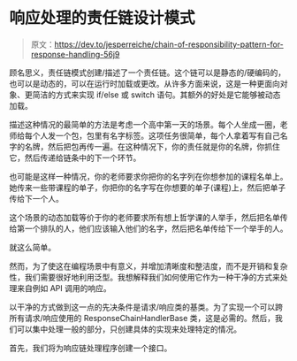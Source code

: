 # 响应处理的责任链设计模式

> 原文：<https://dev.to/jesperreiche/chain-of-responsibility-pattern-for-response-handling-56j9>

顾名思义，责任链模式创建/描述了一个责任链。这个链可以是静态的/硬编码的，也可以是动态的，可以在运行时加载或更改。从许多方面来说，这是一种更面向对象、更简洁的方式来实现 if/else 或 switch 语句。其额外的好处是它能够被动态加载。

描述这种情况的最简单的方法是考虑一个高中第一天的场景。每个人坐成一圈，老师给每个人发一个包，包里有名字标签。这项任务很简单，每个人拿着写有自己名字的名牌，然后把包再传一遍。在这种情况下，你的责任就是你的名牌，你抓住它，然后传递给链条中的下一个环节。

也可能是这样一种情况，你的老师要求你把你的名字列在你想参加的课程名单上。她传来一些带课程的单子，你把你的名字写在你想要的单子(课程)上，然后把单子传给下一个人。

这个场景的动态加载等价于你的老师要求所有想上哲学课的人举手，然后把名单传给第一个排队的人，他们应该输入他们的名字，然后把名单传给下一个举手的人。

就这么简单。

然而，为了使这在编程场景中有意义，并增加清晰度和整洁度，而不是开销和复杂性，我们需要很好地利用泛型。我想解释我们如何使用它作为一种干净的方式来处理来自例如 API 调用的响应。

以干净的方式做到这一点的先决条件是请求/响应类的基类。为了实现一个可以跨所有请求/响应使用的 ResponseChainHandlerBase 类，这是必需的。然后，我们可以集中处理一般的部分，只创建具体的实现来处理特定的情况。

首先，我们将为响应链处理程序创建一个接口。